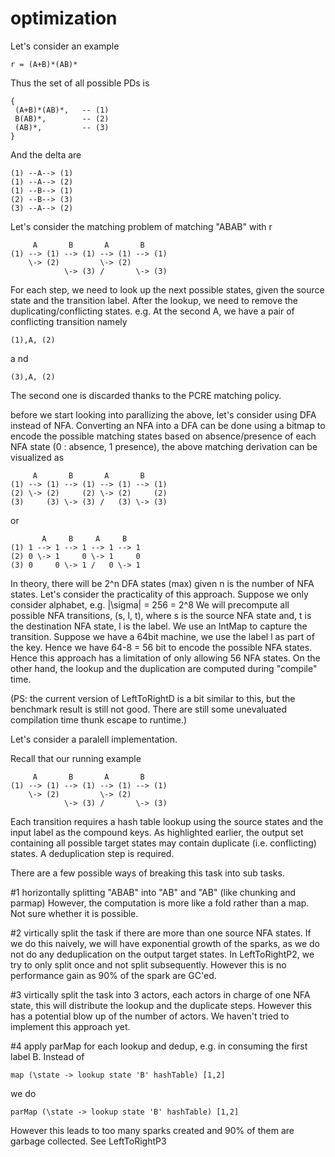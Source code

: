 optimization
===================


Let's consider an example 
```
r = (A+B)*(AB)*
```
Thus the set of all possible PDs is 
```
{
 (A+B)*(AB)*,   -- (1)
 B(AB)*,        -- (2)
 (AB)*,         -- (3)
}
```
And the delta are
```
(1) --A--> (1)
(1) --A--> (2)
(1) --B--> (1)
(2) --B--> (3)
(3) --A--> (2)
```

Let's consider the matching problem of matching "ABAB" with r


```
     A       B       A       B
(1) --> (1) --> (1) --> (1) --> (1)
    \-> (2)         \-> (2)
            \-> (3) /       \-> (3)

```
For each step, we need to look up the next possible states, given the source state and the transition label.
After the lookup, we need to remove the duplicating/conflicting states. e.g. 
At the second A, we have a pair of conflicting transition
namely 
```
(1),A, (2)
``` 
a   nd 
```
(3),A, (2)
```
The second one is discarded thanks to the PCRE matching policy.


before we start looking into parallizing the above, let's consider using DFA instead of NFA.
Converting an NFA into a DFA can be done using a bitmap to encode the possible matching states based on absence/presence of each NFA state (0 : absence, 1 presence), the above matching derivation can be visualized as 
```
     A       B       A       B
(1) --> (1) --> (1) --> (1) --> (1)
(2) \-> (2)     (2) \-> (2)     (2)
(3)     (3) \-> (3) /   (3) \-> (3)

```
or

```
       A     B     A     B
(1) 1 --> 1 --> 1 --> 1 --> 1
(2) 0 \-> 1     0 \-> 1     0
(3) 0     0 \-> 1 /   0 \-> 1

```
In theory, there will be 2^n DFA states (max) given n is the number of NFA states.
Let's consider the practicality of this approach. Suppose we only consider alphabet, e.g. |\sigma| = 256 = 2^8
We will precompute all possible NFA transitions, (s, l, t), where s is the source NFA state and, t is the destination 
NFA state, l is the label. We use an IntMap to capture the transition. Suppose we have a 64bit machine, we use the label l as part of the key. Hence we have 64-8 = 56 bit to encode the possible NFA states. Hence this approach has a limitation of only allowing 56 NFA states.  On the other hand, the lookup and the duplication are computed during "compile" time. 

(PS: the current version of LeftToRightD is a bit similar to this, but the benchmark result is still not good. There are still some unevaluated compilation time thunk escape to runtime.)



Let's consider a paralell implementation. 



Recall that our running example

```
     A       B       A       B
(1) --> (1) --> (1) --> (1) --> (1)
    \-> (2)         \-> (2)
            \-> (3) /       \-> (3)

```
Each transition requires a hash table lookup using the source states and the input label as the compound keys. As highlighted earlier, the output set containing all possible target states may contain duplicate (i.e. conflicting) states. A deduplication step is required. 


There are a few possible ways of breaking this task into sub tasks.

#1 horizontally splitting "ABAB" into "AB" and "AB" (like chunking and parmap)
However, the computation is more like a fold rather than a map. Not sure whether it is possible.

#2 virtically split the task if there are more than one source NFA states. If we do this naively, we will have exponential growth of the sparks, as we do not do any deduplication on the output target states. In LeftToRightP2, we try to only split once and not split subsequently. However this is no performance gain as 90% of the spark are GC'ed.

#3 virtically split the task into 3 actors, each actors in charge of one NFA state, this will distribute the lookup and the duplicate steps. However this has a potential blow up of the number of actors. We haven't tried to implement this approach yet.

#4 apply parMap for each lookup and dedup, e.g. in consuming the first label B. Instead of 
```
map (\state -> lookup state 'B' hashTable) [1,2]
```
we do 
```
parMap (\state -> lookup state 'B' hashTable) [1,2]
```
However this leads to too many sparks created and 90% of them are garbage collected. See LeftToRightP3

